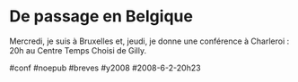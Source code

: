 # De passage en Belgique

Mercredi, je suis à Bruxelles et, jeudi, je donne une conférence à Charleroi : 20h au Centre Temps Choisi de Gilly.



#conf #noepub #breves #y2008 #2008-6-2-20h23
